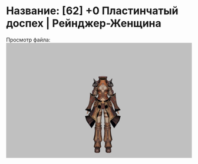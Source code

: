 # Название: [62] +0 Пластинчатый доспех | Рейнджер-Женщина

Просмотр файла:
![p030004.png](p030004.png)